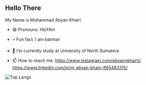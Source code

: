 ## Hello There

My Name is Muhammad Abyan Khairi.

- 😄 Pronouns: He/Him
- ⚡ Fun fact: I am batman
- 🔭 I’m currently study at University of North Sumatera


- 📫 How to reach me: https://www.instagram.com/abyannkhairii/ https://www.linkedin.com/in/m-abyan-khairi-665483315/

![Top Langs](https://github-readme-stats.vercel.app/api/top-langs/?username=abyankhairii&layout=compact&theme=tokyonight)
